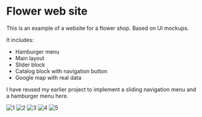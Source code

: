 ﻿# Flower web site
 
This is an example of a website for a flower shop. Based on UI mockups.

It includes:

- Hamburger menu
- Main layout
- Slider block
- Catalog block with navigation button
- Google map with real data

I have reused my earlier project to implement a sliding navigation menu and a hamburger menu here.


![1](https://user-images.githubusercontent.com/78755964/192163808-72643b30-da1c-46c8-acf3-f134b5f115d0.png)
![2](https://user-images.githubusercontent.com/78755964/192163810-7554d39b-dec4-4606-8bbb-d858db913c34.png)
![3](https://user-images.githubusercontent.com/78755964/192163812-3b0b4223-ddef-4c10-a198-ead01f69482a.png)
![4](https://user-images.githubusercontent.com/78755964/192163813-bc0da1b9-98eb-4ef7-a5e7-07fc0a5f9500.png)
![5](https://user-images.githubusercontent.com/78755964/192163814-46bd1c8b-d8b0-4618-8fb1-5582aae33a51.png)

